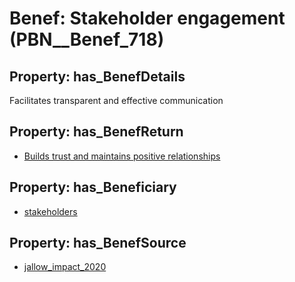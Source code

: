 # Benef: __Stakeholder engagement__ (PBN__Benef_718)

## Property: has_BenefDetails

Facilitates transparent and effective communication

## Property: has_BenefReturn

* [Builds trust and maintains positive relationships](../BenefReturn/PBN__BenefReturn_771)

## Property: has_Beneficiary

* [stakeholders](../Stakeholder/PBN__Stakeholder_230)

## Property: has_BenefSource

* [jallow_impact_2020](../Article/PBN__Article_141)

